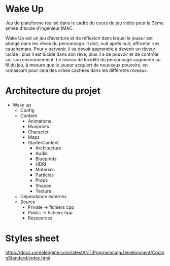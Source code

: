 Wake Up
=======

Jeu de plateforme réalisé dans le cadre du cours de jeu vidéo pour la 3ème année d'école d'ingénieur IMAC.

Wake Up est un jeu d’aventure et de réflexion dans lequel le joueur est plongé dans les rêves du personnage. Il doit, nuit après nuit, affronter ses cauchemars. Pour y parvenir, il va devoir apprendre à devenir un rêveur lucide : plus il est lucide dans son
rêve, plus il a de pouvoir et de contrôle sur son environnement. Le niveau de lucidité du personnage augmente au fil du jeu, à mesure que le joueur acquiert de nouveaux pouvoirs, en ramassant pour cela des orbes cachées dans les différents niveaux.

Architecture du projet
=======
* Wake up
  * Config
  * Content
    * Animations
    * Blueprints
    * Character
    * Maps
    * StarterContent
      * Architecture
      * Audio
      * Blueprints
      * HDRI
      * Materials
      * Particles
      * Props
      * Shapes
      * Texture
  * Dépendance externes
  * Source
    * Private  -> fichiers cpp
    * Public   -> fichiers hpp
    * Ressources
    
    
Styles sheet
=======

https://docs.unrealengine.com/latest/INT/Programming/Development/CodingStandard/index.html
